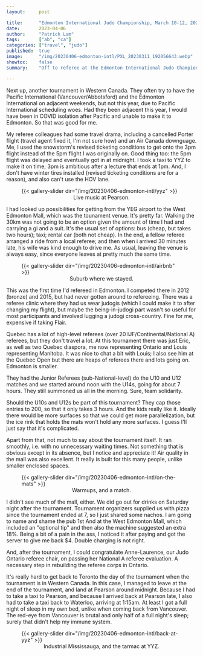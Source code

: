 ```yaml
---
layout:     post

title:      "Edmonton International Judo Championship, March 10-12, 2023"
date:       2023-04-06
author:     "Patrick Lam"
tags:       ["ab", "ca"]
categories: ["travel", "judo"]
published:  true
image:      "/img/20230406-edmonton-intl/PXL_20230311_192056643.webp"
showtoc:    false
summary:    "Off to referee at the Edmonton International Judo Championship for the first time. Easier to get to than Vancouver for a short weekend."

---
```


<style>
.post-heading h1  { color: yellow; text-shadow: 2px 2px 2px grey; }
.meta { color: yellow; }
</style>

Next up, another tournament in Western Canada. They often try to have
the Pacific International (Vancouver/Abbotsford) and the Edmonton International
on adjacent weekends, but not this year, due to Pacific International
scheduling woes. Had they been adjacent this year, I would have been in COVID
isolation after Pacific and unable to make it to Edmonton. So that was good
for me.

My referee colleagues had some travel drama, including a cancelled
Porter flight (travel agent fixed it, I'm not sure how) and an Air
Canada downguage.  Me, I used the snowstorm's revised ticketing
conditions to get onto the 3pm flight instead of the 5pm flight I was
originally on. Good thing too: the 5pm flight was delayed and
eventually got in at midnight. I took a taxi to YYZ to make it on
time; 3pm is ambitious after a lecture that ends at 1pm.  And, I don't
have winter tires installed (revised ticketing conditions are for a
reason), and also can't use the HOV lane.

<figure>
{{< gallery-slider dir="/img/20230406-edmonton-intl/yyz" >}}
<figcaption style="text-align:center">Live music at Pearson.</figcaption>
</figure>

I had looked up possibilities for getting from the YEG airport to the West Edmonton Mall,
which was the tounament venue. It's pretty far. Walking the 30km was not going to be an option
given the amount of time I had and carrying a gi and a suit. It's the usual set of options:
bus (cheap, but takes two hours); taxi; rental car (both not cheap). In the end, a fellow referee
arranged a ride from a local referee; and then when i arrived 30 minutes late, his wife was
kind enough to drive me. As usual, leaving the venue is always easy, since everyone leaves at
pretty much the same time.

<figure>
{{< gallery-slider dir="/img/20230406-edmonton-intl/airbnb" >}}
<figcaption style="text-align:center">Suburb where we stayed.</figcaption>
</figure>

This was the first time I'd refereed in Edmonton. I competed there in
2012 (bronze) and 2015, but had never gotten around to
refereeing. There was a referee clinic where they had us wear judogis
(which I could make it to after changing my flight), but maybe the
being-in-judogi part wasn't so useful for most participants and
involved lugging a judogi cross-country. Fine for me, expensive if taking Flair.

Quebec has a lot of high-level referees (over 20 IJF/Continental/National A)
referees, but they don't travel a lot. At this tournament there was just Eric,
as well as two Quebec diaspora, me now representing Ontario and Louis representing
Manitoba. It was nice to chat a bit with Louis; I also see him at the Quebec Open but there are
heaps of referees there and lots going on. Edmonton is smaller.

They had the Junior Referees (sub-National-level) do the U10 and U12 matches
and we started around noon with the U14s, going for about 7 hours. They still summoned us all
in the morning. Sure, team solidarity.

Should the U10s and U12s be part of this tournament? They cap those
entries to 200, so that it only takes 3 hours. And the kids really like
it. Ideally there would be more surfaces so that we could get more
parallelization, but the ice rink that holds the mats won't hold any
more surfaces. I guess I'll just say that it's complicated.

Apart from that, not much to say about the tournament itself. It ran smoothly,
i.e. with no unnecessary waiting times. Not something that is obvious except in
its absence, but I notice and appreciate it! Air quality in the mall was also excellent.
It really is built for this many people, unlike smaller enclosed spaces.

<figure>
{{< gallery-slider dir="/img/20230406-edmonton-intl/on-the-mats" >}}
<figcaption style="text-align:center">Warmups, and a match.</figcaption>
</figure>

I didn't see much of the mall, either. We did go out for drinks on Saturday night
after the tournament. Tournament organizers supplied us with pizza since the tournament ended at 7, so
I just shared some nachos. I am going to name and shame the pub 1st And at the West Edmonton
Mall, which included an "optional tip" and then also the machine suggested an extra 18%.
Being a bit of a pain in the ass, I noticed it after paying and got the server to give me back
$4. Double charging is not right.

And, after the tournament, I could congratulate Anne-Laurence, our Judo Ontario referee chair,
on passing her National A referee evaluation. A necessary step in rebuilding the referee corps
in Ontario.

It's really hard to get back to Toronto the day of the tournament when
the tournament is in Western Canada. In this case, I managed to leave
at the end of the tournament, and land at Pearson around
midnight. Because I had to take a taxi to Pearson, and because I
arrived back at Pearson late, I also had to take a taxi back to Waterloo, arriving
at 1:15am. At least I
got a full night of sleep in my own bed, unlike when coming back from
Vancouver. The red-eye from Vancouver is brutal and only half of a
full night's sleep; surely that didn't help my immune system.

<figure>
{{< gallery-slider dir="/img/20230406-edmonton-intl/back-at-yyz" >}}
<figcaption style="text-align:center">Industrial Mississauga, and the tarmac at YYZ.</figcaption>
</figure>
